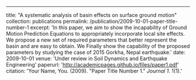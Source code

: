 ---
title: "A systematic analysis of basin effects on surface ground motion"
collection: publications
permalink: /publication/2009-10-01-paper-title-number-1
excerpt: 'In this paper, we aim to show the incapability of Ground Motion Prediction Equations to appropriately incorporate local site effects. We propose a new set of required parameters that better represent the basin and are easy to obtain. We Finally show the capability of the proposed parameters by studying the case of 2015 Gorkha, Nepal earthquake.'
date: 2009-10-01
venue: 'Under review in Soil Dynamics and Earthquake Engineering'
paperurl: 'http://academicpages.github.io/files/paper1.pdf'
citation: 'Your Name, You. (2009). &quot;Paper Title Number 1.&quot; <i>Journal 1</i>. 1(1).'

